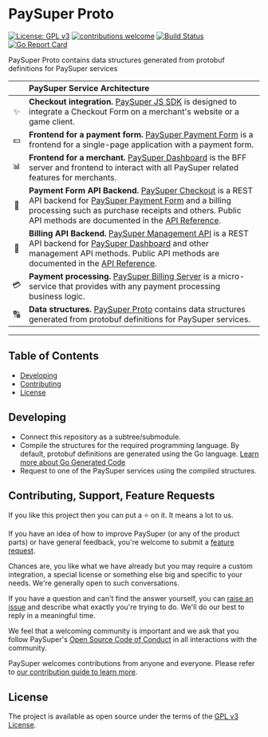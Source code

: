# PaySuper Proto

[![License: GPL v3](https://img.shields.io/badge/License-GPLv3-brightgreen.svg)](https://www.gnu.org/licenses/gpl-3.0) 
[![contributions welcome](https://img.shields.io/badge/contributions-welcome-brightgreen.svg?style=flat)](https://github.com/paysuper/paysuper-proto/issues)
[![Build Status](https://github.com/paysuper/paysuper-proto/workflows/Build/badge.svg?branch=develop)](https://github.com/paysuper/paysuper-proto/actions) 
[![Go Report Card](https://goreportcard.com/badge/github.com/paysuper/paysuper-proto)](https://goreportcard.com/report/github.com/paysuper/paysuper-proto) 

PaySuper Proto contains data structures generated from protobuf definitions for PaySuper services

|   | PaySuper Service Architecture
:---: | :---
✨ | **Checkout integration.** [PaySuper JS SDK](https://github.com/paysuper/paysuper-js-sdk) is designed to integrate a Checkout Form on a merchant's website or a game client.
💵 | **Frontend for a payment form.** [PaySuper Payment Form](https://github.com/paysuper/paysuper-payment-form) is a frontend for a single-page application with a payment form.
📊 | **Frontend for a merchant.** [PaySuper Dashboard](https://github.com/paysuper/paysuper-dashboard) is the BFF server and frontend to interact with all PaySuper related features for merchants.
🔧 | **Payment Form API Backend.** [PaySuper Checkout](https://github.com/paysuper/paysuper-checkout) is a REST API backend for [PaySuper Payment Form](https://github.com/paysuper/paysuper-payment-form) and a billing processing such as purchase receipts and others. Public API methods are documented in the [API Reference](https://docs.pay.super.com/api).
🔧 | **Billing API Backend.** [PaySuper Management API](https://github.com/paysuper/paysuper-management-api) is a REST API backend for [PaySuper Dashboard](https://github.com/paysuper/paysuper-dashboard) and other management API methods. Public API methods are documented in the [API Reference](https://docs.pay.super.com/api).
💳 | **Payment processing.** [PaySuper Billing Server](https://github.com/paysuper/paysuper-billing-server) is a micro-service that provides with any payment processing business logic.
🔠 | **Data structures.** [PaySuper Proto](https://github.com/paysuper/paysuper-proto) contains data structures generated from protobuf definitions for PaySuper services.

***

## Table of Contents

- [Developing](#developing)
- [Contributing](#contributing-support-feature-requests)
- [License](#license)

## Developing


* Connect this repository as a subtree/submodule.
* Compile the structures for the required programming language. By default, protobuf definitions are generated using the Go language. [Learn more about Go Generated Code](https://developers.google.com/protocol-buffers/docs/reference/go-generated)
* Request to one of the PaySuper services using the compiled structures.

## Contributing, Support, Feature Requests
If you like this project then you can put a ⭐ on it. It means a lot to us.

If you have an idea of how to improve PaySuper (or any of the product parts) or have general feedback, you're welcome to submit a [feature request](../../issues/new?assignees=&labels=&template=feature_request.md&title=).

Chances are, you like what we have already but you may require a custom integration, a special license or something else big and specific to your needs. We're generally open to such conversations.

If you have a question and can't find the answer yourself, you can [raise an issue](../../issues/new?assignees=&labels=&template=support-request.md&title=I+have+a+question+about+%3Cthis+and+that%3E+%5BSupport%5D) and describe what exactly you're trying to do. We'll do our best to reply in a meaningful time.

We feel that a welcoming community is important and we ask that you follow PaySuper's [Open Source Code of Conduct](https://github.com/paysuper/code-of-conduct/blob/master/README.md) in all interactions with the community.

PaySuper welcomes contributions from anyone and everyone. Please refer to [our contribution guide to learn more](CONTRIBUTING.md).

## License

The project is available as open source under the terms of the [GPL v3 License](https://www.gnu.org/licenses/gpl-3.0).